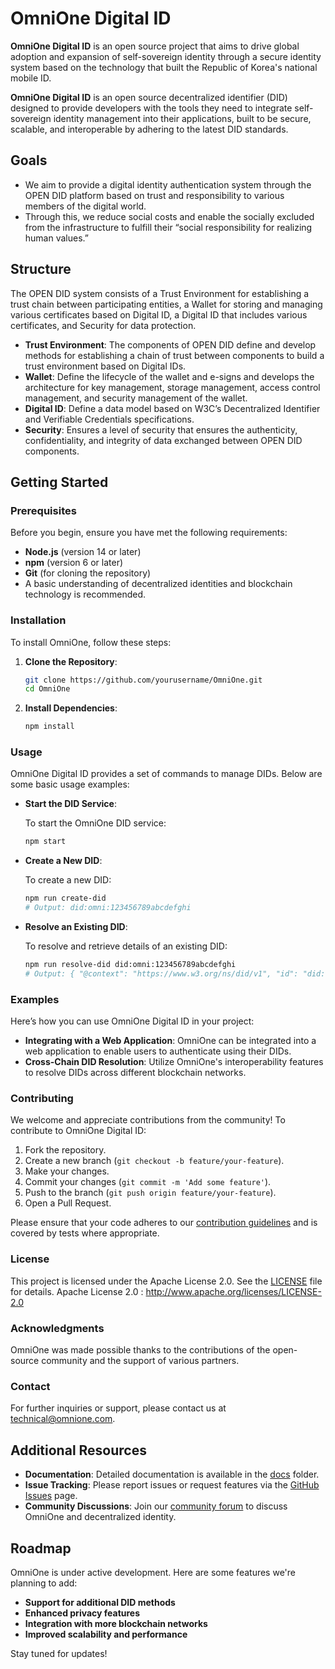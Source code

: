 # OmniOne Digital ID

**OmniOne Digital ID** is an open source project that aims to drive global adoption and expansion of self-sovereign identity through a secure identity system based on the technology that built the Republic of Korea's national mobile ID.

**OmniOne Digital ID** is an open source decentralized identifier (DID) designed to provide developers with the tools they need to integrate self-sovereign identity management into their applications, built to be secure, scalable, and interoperable by adhering to the latest DID standards.

## Goals

- We aim to provide a digital identity authentication system through the OPEN DID platform based on trust and responsibility to various members of the digital world.
- Through this, we reduce social costs and enable the socially excluded from the infrastructure to fulfill their “social responsibility for realizing human values.”

## Structure
The OPEN DID system consists of a Trust Environment for establishing a trust chain between participating entities, a Wallet for storing and managing various certificates based on Digital ID, a Digital ID that includes various certificates, and Security for data protection.

- **Trust Environment**: The components of OPEN DID define and develop methods for establishing a chain of trust between components to build a trust environment based on Digital IDs.
- **Wallet**: Define the lifecycle of the wallet and e-signs and develops the architecture for key management, storage management, access control management, and security management of the wallet.
- **Digital ID**: Define a data model based on W3C’s Decentralized Identifier and Verifiable Credentials specifications.
- **Security**: Ensures a level of security that ensures the authenticity, confidentiality, and integrity of data exchanged between OPEN DID components.

## Getting Started

### Prerequisites

Before you begin, ensure you have met the following requirements:

- **Node.js** (version 14 or later)
- **npm** (version 6 or later)
- **Git** (for cloning the repository)
- A basic understanding of decentralized identities and blockchain technology is recommended.

### Installation

To install OmniOne, follow these steps:

1. **Clone the Repository**:

    ```bash
    git clone https://github.com/yourusername/OmniOne.git
    cd OmniOne
    ```

2. **Install Dependencies**:

    ```bash
    npm install
    ```

### Usage

OmniOne Digital ID provides a set of commands to manage DIDs. Below are some basic usage examples:

- **Start the DID Service**:

    To start the OmniOne DID service:

    ```bash
    npm start
    ```

- **Create a New DID**:

    To create a new DID:

    ```bash
    npm run create-did
    # Output: did:omni:123456789abcdefghi
    ```

- **Resolve an Existing DID**:

    To resolve and retrieve details of an existing DID:

    ```bash
    npm run resolve-did did:omni:123456789abcdefghi
    # Output: { "@context": "https://www.w3.org/ns/did/v1", "id": "did:omni:123456789abcdefghi", ... }
    ```

### Examples

Here’s how you can use OmniOne Digital ID in your project:

- **Integrating with a Web Application**: OmniOne can be integrated into a web application to enable users to authenticate using their DIDs.
- **Cross-Chain DID Resolution**: Utilize OmniOne's interoperability features to resolve DIDs across different blockchain networks.

### Contributing

We welcome and appreciate contributions from the community! To contribute to OmniOne Digital ID:

1. Fork the repository.
2. Create a new branch (`git checkout -b feature/your-feature`).
3. Make your changes.
4. Commit your changes (`git commit -m 'Add some feature'`).
5. Push to the branch (`git push origin feature/your-feature`).
6. Open a Pull Request.

Please ensure that your code adheres to our [contribution guidelines](CONTRIBUTING.md) and is covered by tests where appropriate.

### License

This project is licensed under the Apache License 2.0. See the [LICENSE](LICENSE) file for details.
Apache License 2.0 : http://www.apache.org/licenses/LICENSE-2.0


### Acknowledgments

OmniOne was made possible thanks to the contributions of the open-source community and the support of various partners.

### Contact

For further inquiries or support, please contact us at [technical@omnione.com](mailto:technical@omnione.com).

## Additional Resources

- **Documentation**: Detailed documentation is available in the [docs](docs) folder.
- **Issue Tracking**: Please report issues or request features via the [GitHub Issues](https://github.com/yourusername/OmniOne/issues) page.
- **Community Discussions**: Join our [community forum](https://community.omnione.com) to discuss OmniOne and decentralized identity.

## Roadmap

OmniOne is under active development. Here are some features we're planning to add:

- **Support for additional DID methods**
- **Enhanced privacy features**
- **Integration with more blockchain networks**
- **Improved scalability and performance**

Stay tuned for updates!


